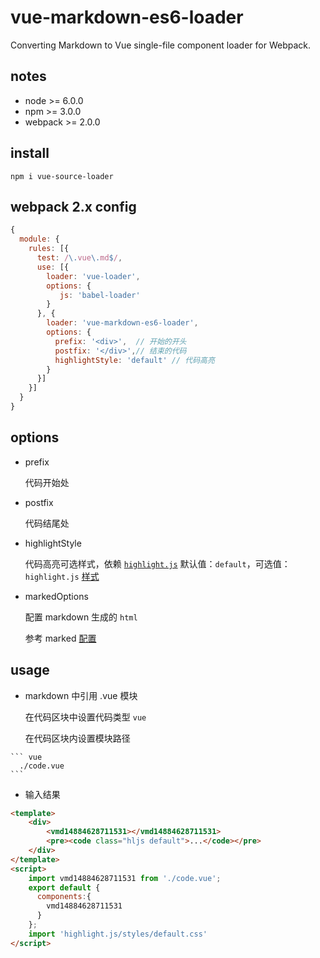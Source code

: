 # vue-markdown-es6-loader

Converting Markdown to Vue single-file component loader for Webpack.

## notes

* node >= 6.0.0
* npm >= 3.0.0
* webpack >= 2.0.0

## install

``` shell
npm i vue-source-loader
```

## webpack 2.x config

```js
{
  module: {
    rules: [{
      test: /\.vue\.md$/,
      use: [{
        loader: 'vue-loader',
        options: {
           js: 'babel-loader'
        }
      }, {
        loader: 'vue-markdown-es6-loader',
        options: {
          prefix: '<div>',  // 开始的开头
          postfix: '</div>',// 结束的代码
          highlightStyle: 'default' // 代码高亮
        }
      }]
    }]
  }
}
```

## options 

* prefix

  代码开始处

* postfix

  代码结尾处

* highlightStyle

  代码高亮可选样式，依赖 [`highlight.js`][1]
  默认值：`default`，可选值： `highlight.js` [样式][2]

* markedOptions

  配置 markdown 生成的 `html`

  参考 marked [配置][3]

## usage

* markdown 中引用 .vue 模块

  在代码区块中设置代码类型 `vue`

  在代码区块内设置模块路径

``````
``` vue
  ./code.vue
```
``````

* 输入结果

``` html
<template>
    <div>
        <vmd14884628711531></vmd14884628711531>
        <pre><code class="hljs default">...</code></pre>
    </div>
</template>
<script>
    import vmd14884628711531 from './code.vue';
    export default {
      components:{
        vmd14884628711531
      }
    };
    import 'highlight.js/styles/default.css'
</script>
```

[1]:https://github.com/isagalaev/highlight.js
[2]:https://github.com/isagalaev/highlight.js/tree/master/src/styles
[3]:https://github.com/chjj/marked